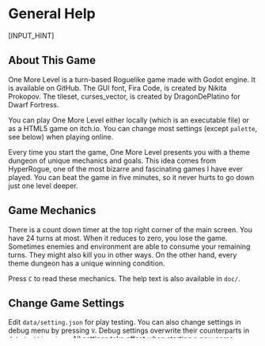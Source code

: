 # General Help

[INPUT_HINT]

## About This Game

One More Level is a turn-based Roguelike game made with Godot engine. It is available on GitHub. The GUI font, Fira Code, is created by Nikita Prokopov. The tileset, curses_vector, is created by DragonDePlatino for Dwarf Fortress.

You can play One More Level either locally (which is an executable file) or as a HTML5 game on itch.io. You can change most settings (except `palette`, see below) when playing online.

Every time you start the game, One More Level presents you with a theme dungeon of unique mechanics and goals. This idea comes from HyperRogue, one of the most bizarre and fascinating games I have ever played. You can beat the game in five minutes, so it never hurts to go down just one level deeper.

## Game Mechanics

There is a count down timer at the top right corner of the main screen. You have 24 turns at most. When it reduces to zero, you lose the game. Sometimes enemies and environment are able to consume your remaining turns. They might also kill you in other ways. On the other hand, every theme dungeon has a unique winning condition.

Press `C` to read these mechanics. The help text is also available in `doc/`.

## Change Game Settings

Edit `data/setting.json` for play testing. You can also change settings in debug menu by pressing `V`. Debug settings overwrite their counterparts in `data/setting.json`. All settings take effect when starting a new game.

When in debug menu, if a text field requires a boolean value, strings match this pattern are `true`: `^(true|t|yes|y|[1-9]\d*)$`.

Set `rng_seed` to a positive integer as a random number generator seed. When in debug menu, seed digits can be separated by characters: `[-,.\s]`. For example: `12-3,4.56` is the same as `123456`.

Add world names from `data/world_list.md` to `include_world` or `exclude_world` to customize your world rotation list.

Set `wizard_mode` to `true` to enable wizard keys. Set `show_full_map` to `true` to disable fog of war. Set `mouse_input` to `true` to move, wait and reload game by mouse.

Leave `palette` blank to use the default color theme. If you want to use another theme, copy a json file (for example, `blue.json`) from `palette/` to `data/`, and then feed `palette` with a file name with or without the json file extension (both `blue` and `blue.json` works). You can also create your own theme based on `default.json`.

## Status Indicators

In the lower right corner of the main screen, there is a bar under the version number. Three of the right most segments are indicators. A minus sign (-) means `false` and a plus sign (+) means `true`. From left to right, these indicators show that:

* Whether `setting.json` is broken;
* Whether `wizard_mode` is `true`;
* Whether `mouse_input` is `true`.

## Export the Game

If you want to export One More Level using Godot engine by yourself, first you need to download the project from GitHub (see above, About This Game). You also have to tweak export settings to filter certain files. In the GitHub repository, refer to `misc/export.md` for more information.

